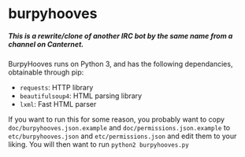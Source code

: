 burpyhooves
================

##### This is a rewrite/clone of another IRC bot by the same name from a channel on Canternet.

BurpyHooves runs on Python 3, and has the following dependancies, obtainable through pip:

- `requests`: HTTP library
- `beautifulsoup4`: HTML parsing library
- `lxml`: Fast HTML parser

If you want to run this for some reason, you probably want to copy `doc/burpyhooves.json.example` and `doc/permissions.json.example` to `etc/burpyhooves.json` and `etc/permissions.json` and edit them to your liking.
You will then want to run `python2 burpyhooves.py`
